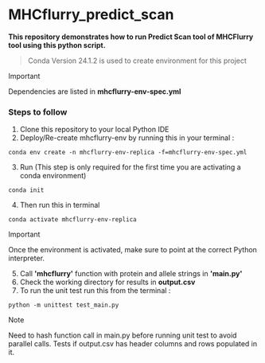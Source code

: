# MHCflurry_predict_scan
**This repository demonstrates how to run Predict Scan tool of MHCFlurry tool using this python script.**
> Conda Version 24.1.2 is used to create environment for this project

> [!IMPORTANT]
> Dependencies are listed in **mhcflurry-env-spec.yml**

### Steps to follow

1. Clone this repository to your local Python IDE
2. Deploy/Re-create mhcflurry-env by running this in your terminal : 
```console
conda env create -n mhcflurry-env-replica -f=mhcflurry-env-spec.yml
```
3. Run (This step is only required for the first time you are activating a conda environment)
```console
conda init
```
4. Then run this in terminal
```console
conda activate mhcflurry-env-replica
```
> [!IMPORTANT]
> Once the environment is activated, make sure to point at the correct Python interpreter. 
5. Call **'mhcflurry'** function with protein and allele strings in **'main.py'**
6.  Check the working directory for results in **output.csv**
7. To run the unit test run this from the terminal :
```console
python -m unittest test_main.py
```
> [!Note]
> Need to hash function call in main.py before running unit test to avoid parallel calls.
> Tests if output.csv has header columns and rows populated in it.

